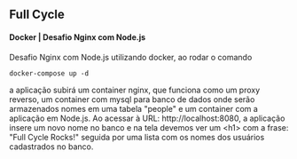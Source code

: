 ## Full Cycle
#### Docker | Desafio Nginx com Node.js

Desafio Nginx com Node.js utilizando docker, ao rodar o comando
```
docker-compose up -d
```
a aplicação subirá um container nginx, que funciona como um proxy reverso, um container com mysql para banco de dados onde serão armazenados nomes em uma tabela "people" e um container com a aplicação em Node.js.
Ao acessar à URL: http://localhost:8080, a aplicação insere um novo nome no banco e na tela devemos ver um \<h1\> com a frase: "Full Cycle Rocks!" seguida por uma lista com os nomes dos usuários cadastrados no banco.
